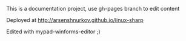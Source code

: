 This is a documentation project, use gh-pages branch to edit content

Deployed at
http://arsenshnurkov.github.io/linux-sharp 

Edited with mypad-winforms-editor ;)
